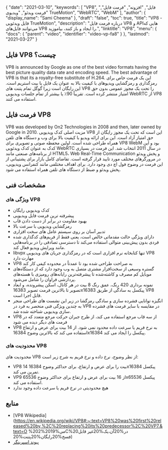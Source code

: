 {
  "date": "2021-03-10",
  "keywords": [
"VP8",
"فایل",
"افزونه",
"فرمت فایل",
"فرمت ویدئو",
"ویدیوی TrueMotion",
"WebRTC",
"WebM"
],
  "author": {
    "display_name": "Sami Cheema"
},
  "draft": "false",
  "toc": true,
  "title": "VP8 - فایل ویدئویی TrueMotion",
  "description": "درباره فرمت فایل VP8 و APIهایی که می‌توانند فایل‌های VP8 را ایجاد و باز کنند، بیاموزید.",
  "linktitle": "VP8",
  "menu": {
    "docs": {
      "parent": "video",
      "identifier": "video-vp-fa8"
}
},
  "lastmod": "2021-03-27"
}

## فایل VP8 چیست؟

VP8 is announced by Google as one of the best video formats having the best picture quality data rate and encoding speed. The best advantage of VP8 is that its a royalty-free substitute of H.264. این یک فرمت خاص برای رمزگذاری و رمزگشایی ویدیوهای با کیفیت بالا به عنوان یک فایل یا بیت استریم است. این رایگان است زیرا گوگل تمام پتنت های VP8 را تحت یک مجوز عمومی بدون حق امتیاز منتشر کرده است. تقریباً 90٪ یا بیشتر از تمام جلسات ویدیویی WebRTC از VP8 استفاده می کنند.

## فرمت فایل VP8

VP8 was developed by On2 Technologies in 2008 and then, later owned by Google in 2010. مزیت اصلی کدک ویدیویی VP8 این است که تحت یک مجوز رایگان از حق امتیاز آزاد است. این برای ارائه ویدیو با کیفیت بالا برای وب و دستگاه های تلفن همراه طراحی شده است. اولین محفظه صوتی و تصویری برای VP8 WebM بود و این کدک به عنوان کدک ویدئویی WebRTC در سال 2011 انتخاب شد. این فرمت در بسیاری از برنامه‌های صنعتی مانند HTML5، Web Real-Time Communication و پخش ویدئو در مرورگرهای مختلف مورد تایید قرار گرفته است. تقاضای کامل بازار برای پشتیبانی از این فرمت در وضوح فول اچ دی وجود دارد. برای اهداف مختلفی مانند کنفرانس ویدیویی، پخش ویدئو و ضبط از دستگاه های تلفن همراه استفاده می شود.

## مشخصات فنی ##

### ویژگی های VP8
 
 *  کدک ویدیویی رایگان
* پیشرفته ترین فرمت فایل ویدیویی
* بهبود مقاومت در برابر از دست دادن قاب
* رمزگشایی ویدیویی با سرعت بالا
* تدبیر آسان بر روی سیستم عامل های سخت افزاری
* دارای ویژگی حالت مقدماتی خالص است، یعنی فقط از فریم‌های کدگذاری شده فردی بدون پیش‌بینی متوالی استفاده می‌کند تا دسترسی تصادفی را در برنامه‌هایی مانند ویرایش ویدیو فعال کند.
* libvpx تنها کتابخانه نرم افزاری است که در رمزگذاری جریان های ویدیویی VP8 مهارت دارد
* VP8 به صراحت طراحی شده بود تا عمدتاً در محدوده کیفی کار کند
* گستره وسیعی از سخت‌افزار مشتری متصل به وب وجود دارد که از دستگاه‌های موبایل کم مصرف و کاشته‌شده تا پیشرفته‌ترین رایانه‌های رومیزی با هسته‌های پردازشی فراوان را شامل می‌شود.
* نمونه برداری 420 رنگ، عمق رنگ 8 بیت در هر کانال، اسکن پیشرونده، و ابعاد تصویر تا بالاترین فرمت تصویر 16383x16383 پیکسل به سادگی از طریق VP8 قابل اجرا است.
* انگیزه توانایی فشرده سازی و سادگی رمزگشا در زیر این نشست های طراحی منجر به چندین ویژگی فنی منحصر به فرد در VP8 در مقایسه با سایر فرمت های فشرده سازی ویدیویی شناخته شده شد.
* VP8 از سه قاب مرجع استفاده می کند، از طرح جبران حرکت مرجع متعدد که در فرمت های دیگر دیده می شود
* VP8 به نرخ فریم یا سرعت داده محدود نمی شود. از 14 بیت برای عرض و ارتفاع استفاده می کند که بالاترین وضوح 16384x16384 پیکسل را ایجاد می کند.

### محدودیت های VP8

محدودیت های VP8 از نظر وضوح، نرخ داده و نرخ فریم به شرح زیر است:

* VP8 14 بیت را برای عرض و ارتفاع، برای حداکثر وضوح 16384x16384 پیکسل تمرین می کند.
* VP9 از 16 بیت برای عرض و ارتفاع برای حداکثر وضوح 65536x65536 پیکسل استفاده می کند.
* هیچ محدودیتی در نرخ فریم یا سرعت داده وجود ندارد
 
 
## منابع

 * [VP8 Wikipedia](https://en.wikipedia.org/wiki/VP8#:~:text=VP8%20was%20first%20released%20by,%2C%20replacing%20its%20predecessor%2C%20VP7.&text=O %20می%2019%2C%20در%20آن،یک%20غیر قابل فسخ%20رایگان%20پتنت%20)
 * [پیوند اسپرینگر](https://link.springer.com/chapter/10.1007/978-81-322-1157-0_32)

